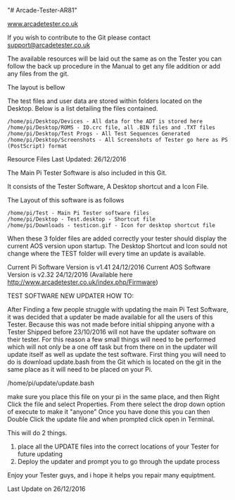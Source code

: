 "# Arcade-Tester-AR81" 

www.arcadetester.co.uk

If you wish to contribute to the Git please contact support@arcadetester.co.uk

The available resources will be laid out the same as on the Tester you can follow the back up procedure in the Manual to get any file addition or add any files from the git.

The layout is bellow

The test files and user data are stored within folders located on the Desktop. Below is a list detailing the files contained.

    /home/pi/Desktop/Devices - All data for the ADT is stored here
    /home/pi/Desktop/ROMS - ID.crc file, all .BIN files and .TXT files
    /home/pi/Desktop/Test Progs - All Test Sequences Generated
	/home/pi/Desktop/Screenshots - All Screenshots of Tester go here as PS (PostScript) format
	

Resource Files Last Updated: 26/12/2016

The Main Pi Tester Software is also included in this Git. 

It consists of the Tester Software, A Desktop shortcut and a Icon File.

The Layout of this software is as follows

    /home/pi/Test - Main Pi Tester software files
    /home/pi/Desktop - Test.desktop - Shortcut file
    /home/pi/Downloads - testicon.gif - Icon for desktop shortcut file
	
When these 3 folder files are added correctly your tester should display the current AOS version upon startup. 
The Desktop Shortcut and Icon sould not change where the TEST folder will every time an update is available.
	
Current Pi Software Version is v1.41 24/12/2016
Current AOS Software Version is v2.32 24/12/2016 (Available here http://www.arcadetester.co.uk/index.php/Firmware)

TEST SOFTWARE NEW UPDATER HOW TO:

After Finding a few people struggle with updating the main Pi Test Software, it was decided that a updater be made available for all the users of this Tester. 
Because this was not made before initial shipping anyone with a Tester Shipped before 23/10/2016 will not have the updater software on their tester. 
For this reason a few small things will need to be performed which will not only be a one off task but from there on in the updater will update itself as well as update the test software.
First thing you will need to do is download update.bash from the Git which is located on the git in the same place as it will need to be placed on your Pi.

/home/pi/update/update.bash

make sure you place this file on your pi in the same place, and then Right Click the file and select Properties. 
From there select the drop down option of execute to make it "anyone" Once you have done this you can then Double Click the update file and when prompted click open in Terminal.

This will do 2 things.

1. place all the UPDATE files into the correct locations of your Tester for future updating 
2. Deploy the updater and prompt you to go through the update process 

Enjoy your Tester guys, and i hope it helps you repair many equiptment. 

Last Update on 26/12/2016